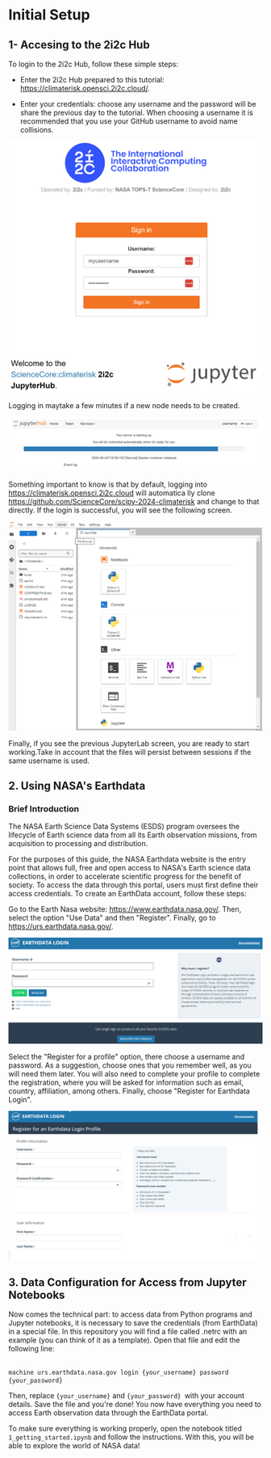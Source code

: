 # Initial Setup 


## 1- Accesing to the 2i2c Hub

To login to the 2i2c Hub, follow these simple steps:

* Enter the 2i2c Hub prepared to this tutorial: https://climaterisk.opensci.2i2c.cloud/.

* Enter your credentials: choose any username and the password will be share the previous day to the tutorial. When choosing a username it is recommended that you 
  use your GitHub username to avoid name collisions. 

![2i2c_login](../assets/2i2c_login.png)


Logging in maytake a few minutes if a new node needs to be created.

![start_server2](../assets/start_server_2i2c.png)



Something important to know is that by default, logging into https://climaterisk.opensci.2i2c.cloud will automatica
lly clone https://github.com/ScienceCore/scipy-2024-climaterisk and change to that directly. If the login is successful, you will see the following screen. 



![work_environment_jupyter_lab](../assets/work_environment_jupyter_lab.png) 



Finally, if you see the previous JupyterLab screen, you are ready to start working.Take in account that the files will persist between sessions if the same username is used. 




## 2. Using NASA's Earthdata

### Brief Introduction

The NASA Earth Science Data Systems (ESDS) program oversees the lifecycle of Earth science data from all its Earth observation missions, from acquisition to processing and distribution.

For the purposes of this guide, the NASA Earthdata website is the entry point that allows full, free and open access to NASA's Earth science data collections, in order to accelerate scientific progress for the benefit of society. To access the data through this portal, users must first define their access credentials. To create an EarthData account, follow these steps:

Go to the Earth Nasa website: https://www.earthdata.nasa.gov/. Then, select the option "Use Data" and then "Register". Finally, go to https://urs.earthdata.nasa.gov/.

![earthdata_login](../assets/earthdata_login.png) 

Select the "Register for a profile" option, there choose a username and password. As a suggestion, choose ones that you remember well, as you will need them later. You will also need to complete your profile to complete the registration, where you will be asked for information such as email, country, affiliation, among others. Finally, choose "Register for Earthdata Login".

![earthdata_profile](../assets/earthdata_profile2.png) 

## 3. Data Configuration for Access from Jupyter Notebooks


Now comes the technical part: to access data from Python programs and Jupyter notebooks, it is necessary to save the credentials (from EarthData) in a special file. In this repository you will find a file called .netrc with an example (you can think of it as a template). Open that file and edit the following line:
```

machine urs.earthdata.nasa.gov login {your_username} password {your_password}
```

Then, replace `{your_username}` and `{your_password} `with your account details. Save the file and you're done! You now have everything you need to access Earth observation data through the EarthData portal. ️

To make sure everything is working properly, open the notebook titled `1_getting_started.ipynb` and follow the instructions. With this, you will be able to explore the world of NASA data!




